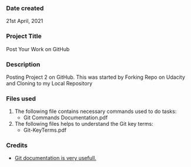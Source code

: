 ### Date created
21st April, 2021

### Project Title
Post Your Work on GitHub  

### Description
Posting Project 2 on GitHub. This was started by Forking Repo on Udacity and Cloning to my Local Repository

### Files used
1. The following file contains necessary commands used to do tasks:
   * Git Commands Documentation.pdf	
2. The following files helps to understand the Git key terms:
   * Git-KeyTerms.pdf

### Credits
* [Git documentation is very usefull.](https://git-scm.com/doc)

